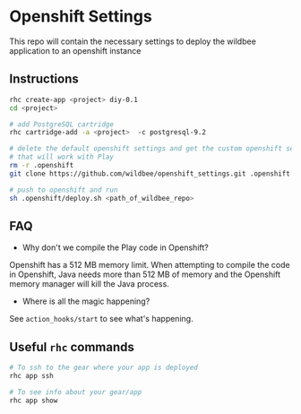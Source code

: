 Openshift Settings
==================
This repo will contain the necessary settings to deploy the wildbee application to an openshift instance

## Instructions
```bash
rhc create-app <project> diy-0.1
cd <project>

# add PostgreSQL cartridge
rhc cartridge-add -a <project>  -c postgresql-9.2

# delete the default openshift settings and get the custom openshift settings
# that will work with Play
rm -r .openshift
git clone https://github.com/wildbee/openshift_settings.git .openshift

# push to openshift and run
sh .openshift/deploy.sh <path_of_wildbee_repo>
```

## FAQ
- Why don't we compile the Play code in Openshift?

Openshift has a 512 MB memory limit. When attempting to compile the code in
Openshift, Java needs more than 512 MB of memory and the Openshift memory
manager will kill the Java process.

- Where is all the magic happening?

See `action_hooks/start` to see what's happening.

## Useful `rhc` commands
```bash
# To ssh to the gear where your app is deployed
rhc app ssh

# To see info about your gear/app
rhc app show
```
